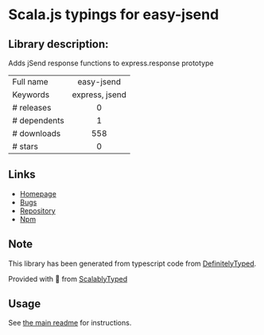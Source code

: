
# Scala.js typings for easy-jsend


## Library description:
Adds jSend response functions to express.response prototype

|                    |                 |
| ------------------ | :-------------: |
| Full name          | easy-jsend |
| Keywords           | express, jsend |
| # releases         | 0 |
| # dependents       | 1 |
| # downloads        | 558 |
| # stars            | 0 |

## Links
- [Homepage](https://github.com/DeadAlready/easy-jsend)
- [Bugs](https://github.com/DeadAlready/easy-jsend/issues)
- [Repository](https://github.com/DeadAlready/easy-jsend)
- [Npm](https://www.npmjs.com/package/easy-jsend)
    


## Note
This library has been generated from typescript code from [DefinitelyTyped](https://definitelytyped.org).

Provided with :purple_heart: from [ScalablyTyped](https://github.com/oyvindberg/ScalablyTyped)

## Usage
See [the main readme](../../readme.md) for instructions.


